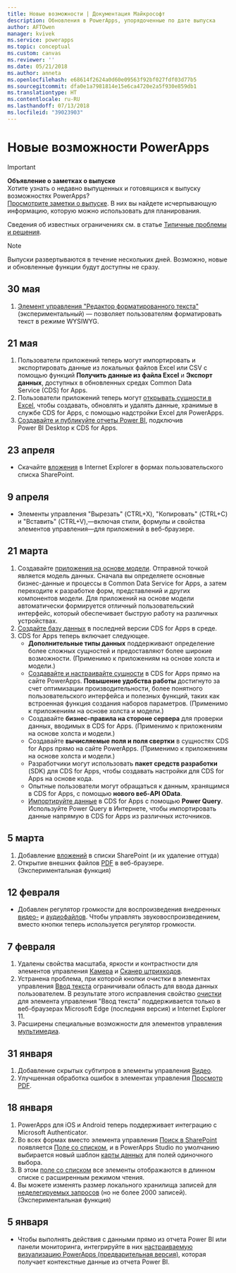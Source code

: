 ```yaml
---
title: Новые возможности | Документация Майкрософт
description: Обновления в PowerApps, упорядоченные по дате выпуска
author: AFTOwen
manager: kvivek
ms.service: powerapps
ms.topic: conceptual
ms.custom: canvas
ms.reviewer: ''
ms.date: 05/21/2018
ms.author: anneta
ms.openlocfilehash: e68614f2624a0d60e09563f92bf027fdf03d77b5
ms.sourcegitcommit: dfa0e1a7981814e15e6ca4720e2a5f930e859db1
ms.translationtype: HT
ms.contentlocale: ru-RU
ms.lasthandoff: 07/13/2018
ms.locfileid: "39023903"
---
```

# <a name="whats-new-in-powerapps"></a>Новые возможности PowerApps
> [!IMPORTANT]
> **Объявление о заметках о выпуске**<br>
> Хотите узнать о недавно выпущенных и готовящихся к выпуску возможностях PowerApps?<br>
[Просмотрите заметки о выпуске](https://docs.microsoft.com/en-us/business-applications-release-notes/april18/powerapps/overview). В них вы найдете исчерпывающую информацию, которую можно использовать для планирования.

Сведения об известных ограничениях см. в статье [Типичные проблемы и решения](common-issues-and-resolutions.md).

> [!NOTE]
> Выпуски развертываются в течение нескольких дней. Возможно, новые и обновленные функции будут доступны не сразу.

## <a name="may-30"></a>30 мая
1. [Элемент управления "Редактор форматированного текста"](controls/control-richtexteditor.md) (экспериментальный) — позволяет пользователям форматировать текст в режиме WYSIWYG. 

## <a name="may-21"></a>21 мая
1. Пользователи приложений теперь могут импортировать и экспортировать данные из локальных файлов Excel или CSV с помощью функций **Получить данные из файла Excel** и **Экспорт данных**, доступных в обновленных средах Common Data Service (CDS) for Apps. 
1. Пользователи приложений теперь могут [открывать сущности в Excel](../common-data-service/data-platform-excel-addin.md), чтобы создавать, обновлять и удалять данные, хранимые в службе CDS for Apps, с помощью надстройки Excel для PowerApps. 
1. [Создавайте и публикуйте отчеты Power BI](../common-data-service/data-platform-powerbi-connector.md), подключив Power BI Desktop к CDS for Apps. 

## <a name="april-23"></a>23 апреля
* Скачайте [вложения](controls/control-attachments.md) в Internet Explorer в формах пользовательского списка SharePoint.

## <a name="april-9"></a>9 апреля
* Элементы управления "Вырезать" (CTRL+X), "Копировать" (CTRL+C) и "Вставить" (CTRL+V),&mdash;включая стили, формулы и свойства элементов управления&mdash;для приложений в веб-браузере.

## <a name="march-21"></a>21 марта
1. Создавайте [приложения на основе модели](../model-driven-apps/model-driven-app-overview.md). Отправной точкой является модель данных. Сначала вы определяете основные бизнес-данные и процессы в Common Data Service for Apps, а затем переходите к разработке форм, представлений и других компонентов модели. Для приложений на основе модели автоматически формируется отличный пользовательский интерфейс, который обеспечивает быструю работу на различных устройствах.
2. [Создайте базу данных](../../administrator/create-database.md) в последней версии CDS for Apps в среде.
3. CDS for Apps теперь включает следующее.
    - **Дополнительные типы данных** поддерживают определение более сложных сущностей и предоставляют более широкие возможности. (Применимо к приложениям на основе холста и модели.)
    - [Создавайте и настраивайте сущности](../common-data-service/data-platform-create-entity.md) в CDS for Apps прямо на сайте PowerApps. **Повышение удобства работы** достигнуто за счет оптимизации производительности, более понятного пользовательского интерфейса и полезных функций, таких как встроенная функция создания наборов параметров. (Применимо к приложениям на основе холста и модели.)
    - Создавайте **бизнес-правила на стороне сервера** для проверки данных, вводимых в CDS for Apps. (Применимо к приложениям на основе холста и модели.)
    - Создавайте **вычисляемые поля и поля свертки** в сущностях CDS for Apps прямо на сайте PowerApps. (Применимо к приложениям на основе холста и модели.)  
    - Разработчики могут использовать **пакет средств разработки** (SDK) для CDS for Apps, чтобы создавать настройки для CDS for Apps на основе кода.
    - Опытные пользователи могут обращаться к данным, хранящимся в CDS for Apps, с помощью **нового веб-API OData**.
    - [Импортируйте данные](../common-data-service/data-platform-cds-newentity-pq.md) в CDS for Apps с помощью **Power Query**. Используйте Power Query в Интернете, чтобы импортировать данные напрямую в CDS for Apps из различных источников.

## <a name="march-5"></a>5 марта
1. Добавление [вложений](controls/control-attachments.md) в списки SharePoint (и их удаление оттуда)
2. Открытие внешних файлов [PDF](controls/control-pdf-viewer.md) в веб-браузере. (Экспериментальная функция)

## <a name="feb-12"></a>12 февраля
* Добавлен регулятор громкости для воспроизведения внедренных [видео-](controls/control-audio-video.md) и [аудиофайлов](controls/control-audio-video.md). Чтобы управлять звуковоспроизведением, вместо кнопки теперь используется регулятор громкости.

## <a name="feb-7"></a>7 февраля
1. Удалены свойства масштаба, яркости и контрастности для элементов управления [Камера](controls/control-camera.md) и [Сканер штрихкодов](controls/control-barcodescanner.md).
2. Устранена проблема, при которой кнопки очистки в элементах управления [Ввод текста](controls/control-text-input.md) ограничивали область для ввода данных пользователем. В результате этого исправления свойство [очистки](controls/control-text-input.md#additional-properties) для элемента управления "Ввод текста" поддерживается только в веб-браузерах Microsoft Edge (последняя версия) и Internet Explorer 11.
3. Расширены специальные возможности для элементов управления [мультимедиа](add-images-pictures-audio-video.md).

## <a name="jan-31"></a>31 января
1. Добавление скрытых субтитров в элементы управления [Видео](controls/control-audio-video.md).
2. Улучшенная обработка ошибок в элементах управления [Просмотр PDF](controls/control-pdf-viewer.md).

## <a name="jan-18"></a>18 января
1. PowerApps для iOS и Android теперь поддерживает интеграцию с Microsoft Authenticator.
2. Во всех формах вместо элемента управления [Поиск в SharePoint](sharepoint-lookup-fields.md) появляется [Поле со списком](controls/control-combo-box.md), и в PowerApps Studio по умолчанию выбирается новый шаблон [карты данных](working-with-cards.md) для полей одиночного выбора.
3. В этом [поле со списком](controls/control-combo-box.md) все элементы отображаются в длинном списке с расширенным режимом чтения.
4. Вы можете изменять размер локального хранилища записей для [неделегируемых запросов](delegation-overview.md#non-delegable-limits) (но не более 2000 записей). (Экспериментальная функция)

## <a name="jan-5"></a>5 января
* Чтобы выполнять действия с данными прямо из отчета Power BI или панели мониторинга, интегрируйте в них [настраиваемую визуализацию PowerApps (предварительная версия)](https://powerapps.microsoft.com/blog/powerbi-powerapps-visual/), которая получает контекстные данные из отчета Power BI.
